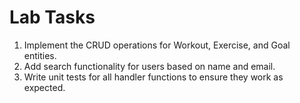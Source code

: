 # Lab Tasks
1. Implement the CRUD operations for Workout, Exercise, and Goal entities.
2. Add search functionality for users based on name and email.
3. Write unit tests for all handler functions to ensure they work as expected.
